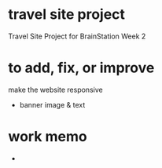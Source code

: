 # travel site project

Travel Site Project for BrainStation Week 2

# to add, fix, or improve
make the website responsive
- banner image & text

# work memo
- 